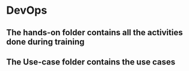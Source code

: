 # DevOps
## The hands-on folder contains all the activities done during training
## The Use-case folder contains the use cases
